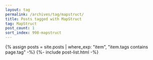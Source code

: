 ```yaml
---
layout: tag
permalink: /archives/tag/mapstruct/
title: Posts tagged with MapStruct
tag: MapStruct
post_count: 1
sort_index: 998-mapstruct
---
```

{% assign posts = site.posts | where_exp: "item", "item.tags contains page.tag" -%}
{%- include post-list.html -%}
